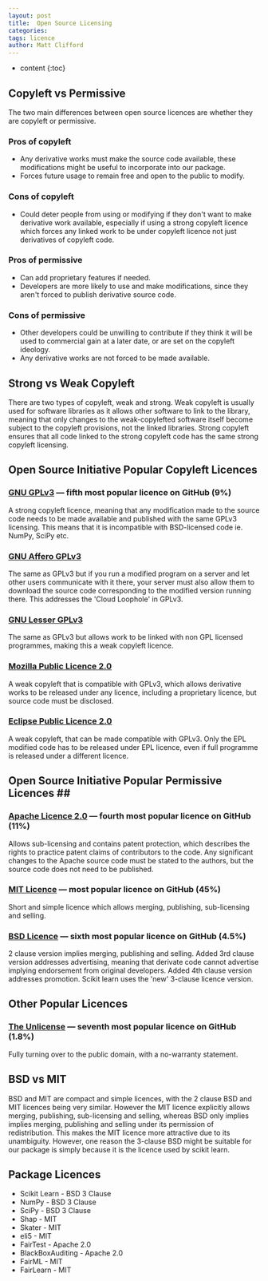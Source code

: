 ```yaml
---
layout: post
title:  Open Source Licensing
categories:
tags: licence
author: Matt Clifford
---
```


* content
{:toc}

## Copyleft vs Permissive ##

The two main differences between open source licences are whether they are copyleft or permissive.

### Pros of copyleft ##
* Any derivative works must make the source code available, these modifications might be useful to incorporate into our package.
* Forces future usage to remain free and open to the public to modify.

### Cons of copyleft ###
* Could deter people from using or modifying if they don't want to make derivative work available, especially if using a strong copyleft licence which forces any linked work to be under copyleft licence not just derivatives of copyleft code.

### Pros of permissive ###
* Can add proprietary features if needed.
* Developers are more likely to use and make modifications, since they aren't forced to publish derivative source code.

### Cons of permissive ###
* Other developers could be unwilling to contribute if they think it will be used to commercial gain at a later date, or are set on the copyleft ideology.
* Any derivative works are not forced to be made available.


## Strong vs Weak Copyleft ##
There are two types of copyleft, weak and strong. Weak copyleft is usually used for software libraries as it allows other software to link to the library, meaning that only changes to the weak-copylefted software itself become subject to the copyleft provisions, not the linked libraries. Strong copyleft ensures that all code linked to the strong copyleft code has the same strong copyleft licensing.


## Open Source Initiative Popular Copyleft Licences ##
### [GNU GPLv3](https://opensource.org/licenses/GPL-3.0) — fifth most popular licence on GitHub (9%) ###
A strong copyleft licence, meaning that any modification made to the source code needs to be made available and published with the same GPLv3 licensing. This means that it is incompatible with BSD-licensed code ie. NumPy, SciPy etc.

### [GNU Affero GPLv3](https://opensource.org/licenses/AGPL-3.0) ###
The same as GPLv3 but if you run a modified program on a server and let other users communicate with it there, your server must also allow them to download the source code corresponding to the modified version running there. This addresses the 'Cloud Loophole' in GPLv3.

### [GNU Lesser GPLv3](https://opensource.org/licenses/LGPL-3.0) ###
The same as GPLv3 but allows work to be linked with non GPL licensed programmes, making this a weak copyleft licence.

### [Mozilla Public Licence 2.0](https://opensource.org/licenses/MPL-2.0) ###
A weak copyleft that is compatible with GPLv3, which allows derivative works to be released under any licence, including a proprietary licence, but source code must be disclosed.

### [Eclipse Public Licence 2.0](https://opensource.org/licenses/EPL-2.0) ###
A weak copyleft, that can be made compatible with GPLv3. Only the EPL modified code has to be released under EPL licence, even if full programme is released under a different licence.


## Open Source Initiative Popular Permissive Licences ## 
### [Apache Licence 2.0](https://opensource.org/licenses/Apache-2.0) — fourth most popular licence on GitHub (11%) ###
Allows sub-licensing and contains patent protection, which describes the rights to practice patent claims of contributors to the code. Any significant changes to the Apache source code must be stated to the authors, but the source code does not need to be published.

### [MIT Licence](https://opensource.org/licenses/MIT) — most popular licence on GitHub (45%) ###
Short and simple licence which allows merging, publishing, sub-licensing and selling.

### [BSD Licence](https://opensource.org/licenses/BSD-3-Clause) — sixth most popular licence on GitHub (4.5%) ###
2 clause version implies merging, publishing and selling. Added 3rd clause version addresses advertising, meaning that derivate code cannot advertise implying endorsement from original developers. Added 4th clause version addresses promotion. Scikit learn uses the 'new' 3-clause licence version.

## Other Popular Licences ##
### [The Unlicense](https://choosealicense.com/licenses/unlicense/) — seventh most popular licence on GitHub (1.8%) ###
Fully turning over to the public domain, with a no-warranty statement.


## BSD vs MIT ##
BSD and MIT are compact and simple licences, with the 2 clause BSD and MIT licences being very similar. However the MIT licence explicitly allows merging, publishing, sub-licensing and selling, whereas BSD only implies implies merging, publishing and selling under its permission of redistribution. This makes the MIT licence more attractive due to its unambiguity. However, one reason the 3-clause BSD might be suitable for our package is simply because it is the licence used by scikit learn.

## Package Licences ##
* Scikit Learn - BSD 3 Clause
* NumPy - BSD 3 Clause
* SciPy - BSD 3 Clause
* Shap - MIT
* Skater - MIT
* eli5 - MIT
* FairTest - Apache 2.0
* BlackBoxAuditing - Apache 2.0
* FairML - MIT
* FairLearn - MIT